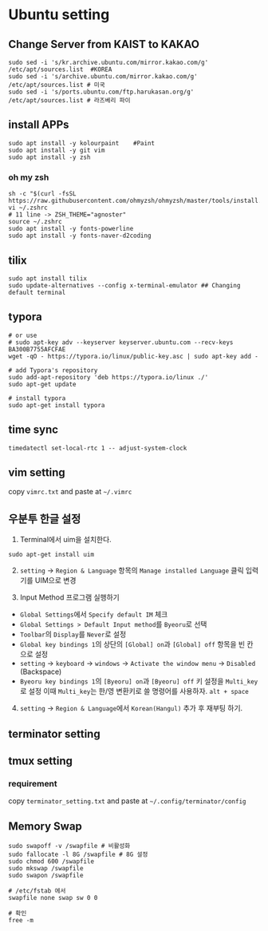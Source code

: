 # Ubuntu setting


## Change Server from KAIST to KAKAO

    sudo sed -i 's/kr.archive.ubuntu.com/mirror.kakao.com/g' /etc/apt/sources.list  #KOREA
    sudo sed -i 's/archive.ubuntu.com/mirror.kakao.com/g' /etc/apt/sources.list # 미국
    sudo sed -i 's/ports.ubuntu.com/ftp.harukasan.org/g' /etc/apt/sources.list # 라즈베리 파이

## install APPs 

    sudo apt install -y kolourpaint    #Paint
    sudo apt install -y git vim 
    sudo apt install -y zsh
    
    
### oh my zsh
    sh -c "$(curl -fsSL https://raw.githubusercontent.com/ohmyzsh/ohmyzsh/master/tools/install.sh)"
    vi ~/.zshrc
    # 11 line -> ZSH_THEME="agnoster"
    source ~/.zshrc
    sudo apt install -y fonts-powerline
    sudo apt install -y fonts-naver-d2coding

    

## tilix

    sudo apt install tilix
    sudo update-alternatives --config x-terminal-emulator ## Changing default terminal

## typora

    # or use
	# sudo apt-key adv --keyserver keyserver.ubuntu.com --recv-keys BA300B7755AFCFAE
	wget -qO - https://typora.io/linux/public-key.asc | sudo apt-key add -
	 
	# add Typora's repository
	sudo add-apt-repository 'deb https://typora.io/linux ./'
	sudo apt-get update
	 
	# install typora
	sudo apt-get install typora

## time sync

    timedatectl set-local-rtc 1 -- adjust-system-clock
    

## vim setting 
copy `vimrc.txt` and paste at `~/.vimrc`

## 우분투 한글 설정
1. Terminal에서 uim을 설치한다.

```
sudo apt-get install uim
```    

2. `setting` → `Region & Language` 항목의 `Manage installed Language` 클릭 입력기를 UIM으로 변경
    
3. Input Method 프로그램 실행하기

- `Global Settings`에서 `Specify default IM` 체크
- `Global Settings > Default Input method`를 `Byeoru`로 선택
- `Toolbar`의 `Display`를 `Never`로 설정
- `Global key bindings 1`의 상단의 `[Global] on`과 `[Global] off` 항목을 빈 칸으로 설정
- `setting` → `keyboard` → `windows` → `Activate the window menu` → `Disabled` (Backspace)
- `Byeoru key bindings 1`의 `[Byeoru] on`과 `[Byeoru] off` 키 설정을 `Multi_key`로 설정
이때 `Multi_key`는 한/영 변환키로 쓸 명령어를 사용하자. 
`alt + space`

4.  `setting` → `Region & Language`에서 `Korean(Hangul)` 추가 후 재부팅 하기.
    


## terminator setting 

## tmux setting 

### requirement 



copy `terminator_setting.txt` and paste at `~/.config/terminator/config`

## Memory Swap 
    sudo swapoff -v /swapfile # 비활성화
    sudo fallocate -l 8G /swapfile # 8G 설정
    sudo chmod 600 /swapfile
    sudo mkswap /swapfile
    sudo swapon /swapfile
    
    # /etc/fstab 에서
    swapfile none swap sw 0 0
    
    # 확인 
    free -m 
